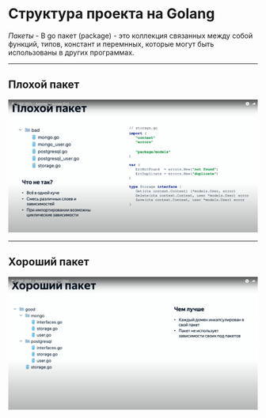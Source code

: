 # Структура проекта на Golang

*Пакеты* - В go пакет (package) - это коллекция связанных между собой функций, типов, констант и перемнных, которые могут быть использованы в других программах.

---

## Плохой пакет
![Alt text](assets/bad_pkg.png)

---

## Хороший пакет
![Alt text](assets/good_pkg.png)